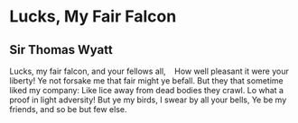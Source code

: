 # Lucks, My Fair Falcon
## Sir Thomas Wyatt
Lucks, my fair falcon, and your fellows all,
   How well pleasant it were your liberty!
Ye not forsake me that fair might ye befall.
But they that sometime liked my company:
Like lice away from dead bodies they crawl.
Lo what a proof in light adversity!
But ye my birds, I swear by all your bells,
Ye be my friends, and so be but few else.